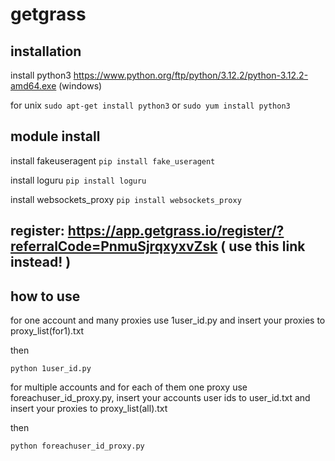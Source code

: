 # getgrass
## installation
install python3
https://www.python.org/ftp/python/3.12.2/python-3.12.2-amd64.exe (windows)

for unix ```sudo apt-get install python3``` or ```sudo yum install python3```
## module install 
install fakeuseragent
```pip install fake_useragent```

install loguru
```pip install loguru```

install websockets_proxy
```pip install websockets_proxy```

## register: https://app.getgrass.io/register/?referralCode=PnmuSjrqxyxvZsk ( use this link instead! )

## how to use

for one account and many proxies use 1user_id.py and insert your proxies to proxy_list(for1).txt

then

```python 1user_id.py```

for multiple accounts and for each of them one proxy use foreachuser_id_proxy.py, insert your accounts user ids to user_id.txt and insert your proxies to proxy_list(all).txt

then

```python foreachuser_id_proxy.py ```


